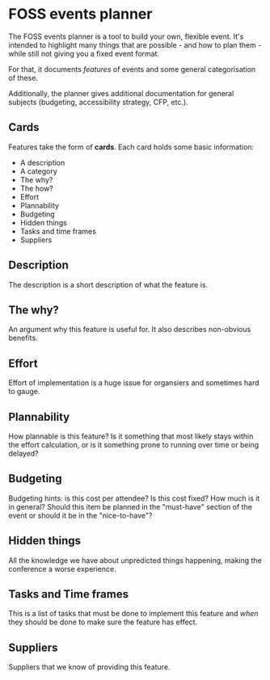 # FOSS events planner

The FOSS events planner is a tool to build your own, flexible event. It's intended to highlight many things that are possible - and how to plan them - while still not giving you a fixed event format.

For that, it documents _features_ of events and some general categorisation of these.

Additionally, the planner gives additional documentation for general subjects (budgeting, accessibility strategy, CFP, etc.).

## Cards

Features take the form of **cards**. Each card holds some basic information:

* A description
* A category
* The why?
* The how?
* Effort
* Plannability
* Budgeting
* Hidden things
* Tasks and time frames
* Suppliers

## Description

The description is a short description of what the feature is.

## The why?

An argument why this feature is useful for. It also describes non-obvious benefits.

## Effort

Effort of implementation is a huge issue for organsiers and sometimes hard to gauge.

## Plannability

How plannable is this feature? Is it something that most likely stays within the effort calculation, or is it something prone to running over time or being delayed?

## Budgeting

Budgeting hints: is this cost per attendee? Is this cost fixed? How much is it in general? Should this item be planned in the "must-have" section of the event or should it be in the "nice-to-have"?

## Hidden things

All the knowledge we have about unpredicted things happening, making the conference a worse experience.

## Tasks and Time frames

This is a list of tasks that must be done to implement this feature and _when_ they should be done to make sure the feature has effect.

## Suppliers

Suppliers that we know of providing this feature.
